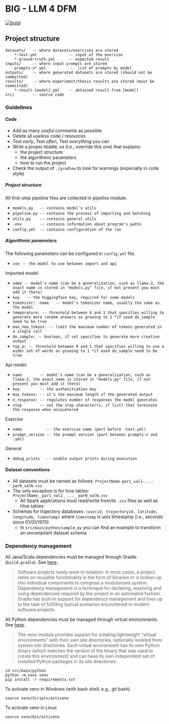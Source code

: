 # BIG - LLM 4 DFM

[![build](https://github.com/big-unibo/experimental-project/actions/workflows/build.yml/badge.svg)](https://github.com/big-unibo/experimental-project/actions/workflows/build.yml)

## Project structure

    datasets/   -- where datasets/exercises are stored
        *-text.yml              -- input of the exercise
        *-ground-truth.yml      -- expected result
    inputs/     -- where input prompts are stored
        prompts-v*.yml           -- list of prompts by model
    outputs/    -- where generated datasets are stored (should not be committed)
    results/    -- where experiment/thesis results are stored (must be committed)
        *-result-[model].yml    -- obtained result from [model]
    src/        -- source code

### Guidelines

#### Code

- Add as many *useful* comments as possible
- Delete all *useless* code / resources
- Test *early*, Test *often*, Test *everything* you can
- Write a proper `README.md` (i.e., override this one) that explains:
    - the project structure
    - the algorithmic parameters
    - how to run the project
- Check the output of `./gradlew` to look for warnings (especially in code style)


##### Project structure

All first-step pipeline files are collected in pipeline module.

- `models.py   -- contains model's utils`
- `pipeline.py -- contains the process of importing and batching`
- `utils.py    -- contains general utils`
- `.env        -- contains information about program's paths`
- `config.yml  -- contains configuration of the run`

##### Algorithmic parameters

The following parameters can be configured in `config.yml` file.

- `use -- the model to use between import and api`

Imported model

- `name -- model's name (can be a generalization, such as llama-2, the exact name is stored in "models.py" file, if not present you must add it there)`
- `key   -- the huggingface key, required for some models`
- `tokenizer: -name   -- model's tokenizer name, usually the same as the model`
- `temperature: -- threshold between 0 and 1 that specifies willing to generate more random answers as growing to 1 *if used do_sample need to be true`
- `max_new_tokens: -- limit the maximum number of tokens generated in a single call`
- `do_sample: -- boolean, if set specifies to generate more creative output`
- `top_p: -- threshold between 0 and 1 that specifies willing to use a wider set of words as growing to 1 *if used do_sample need to be true`

Api model

- `name        -- model's name (can be a generalization, such as llama-2, the exact name is stored in "models.py" file, if not present you must add it there)`
- `key         -- the authenitcation key`
- `max_tokens: -- it's the maximum length of the generated output`
- `n_response: -- regulates number of responses the model generates`
- `stop        -- set the stop character(s, if list) that terminate the response when encountered`

Exercise

- `name           -- the exercise name (part before -text.yml)`
- `prompt_version -- the prompt version (part between prompts-v and .yml)`

General

- `debug_prints   -- enable output prints during execution`

#### Dataset conventions

- All datasets must be named as follows: `ProjectName-par1_val1-...-parN_valN.csv`
- The only exception is for hive tables: `ProjectName__par1_val1__...__parN_valN.csv`
    - All Spark applications *must* read/write from/to `.csv` files as well as Hive tables
- Schemas for trajectory databases: `(userid, trajectoryid, latitude, longitude, timestamp)` where `timestamp` is unix timestamp (i.e., seconds since 01/01/1970)
    - In `src/main/python/sample.py` you can find an example to transform an uncompliant dataset schema

### Dependency management

All Java/Scala dependencies must be managed through Gradle (`build.gradle`). See [here](https://docs.gradle.org/current/userguide/core_dependency_management.html).

> Software projects rarely work in isolation. In most cases, a project relies on reusable functionality in the form of libraries or is broken up into individual components to compose a modularized system. Dependency management is a technique for declaring, resolving and using dependencies required by the project in an automated fashion. Gradle has built-in support for dependency management and lives up to the task of fulfilling typical scenarios encountered in modern software projects. 

All Python dependencies must be managed through virtual environments. See [here](https://docs.python.org/3/library/venv.html).

> The venv module provides support for creating lightweight “virtual environments” with their own site directories, optionally isolated from system site directories. Each virtual environment has its own Python binary (which matches the version of the binary that was used to create this environment) and can have its own independent set of installed Python packages in its site directories.

    cd src/main/python
    python -m venv venv
    pip install -r requirements.txt

To activate venv in Windows (with bash shell; e.g., git bash)

    source venv/Scripts/activate

To activate venv in Linux

    source venv/bin/activate
